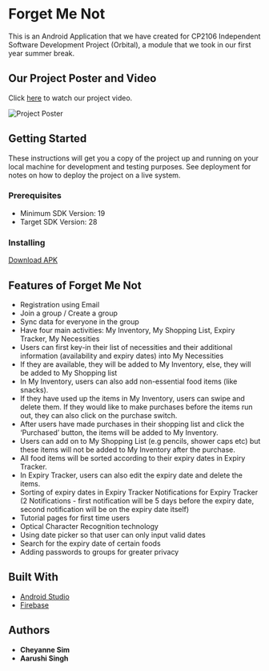 # Forget Me Not

This is an Android Application that we have created for CP2106 Independent Software Development Project (Orbital), a module that we took in our first year summer break.

## Our Project Poster and Video
Click [here](https://youtu.be/rmtokE6xpgY) to watch our project video.

![Project Poster](https://github.com/teamkeepinview/ForgetMeNotFinal/blob/master/Splashdown%20Poster.jpg)

## Getting Started

These instructions will get you a copy of the project up and running on your local machine for development and testing purposes. See deployment for notes on how to deploy the project on a live system.

### Prerequisites

* Minimum SDK Version: 19
* Target SDK Version: 28

### Installing

[Download APK](https://github.com/teamkeepinview/ForgetMeNotFinal/blob/master/app-release.apk)

## Features of Forget Me Not
* Registration using Email
* Join a group / Create a group
* Sync data for everyone in the group
* Have four main activities: My Inventory, My Shopping List, Expiry Tracker, My Necessities
* Users can first key-in their list of necessities and their additional information (availability and expiry dates) into My Necessities
* If they are available, they will be added to My Inventory, else, they will be added to My Shopping list
* In My Inventory, users can also add non-essential food items (like snacks).
* If they have used up the items in My Inventory, users can swipe and delete them. If they would like to make purchases before the items run out, they can also click on the purchase switch.
* After users have made purchases in their shopping list and click the ‘Purchased’ button, the items will be added to My Inventory.
* Users can add on to My Shopping List (e.g pencils, shower caps etc) but these items will not be added to My Inventory after the purchase. 
* All food items will be sorted according to their expiry dates in Expiry Tracker.
* In Expiry Tracker, users can also edit the expiry date and delete the items.
* Sorting of expiry dates in Expiry Tracker Notifications for Expiry Tracker (2 Notifications - first notification will be 5 days before the expiry date, second notification will be on the expiry date itself)
* Tutorial pages for first time users 
* Optical Character Recognition technology
* Using date picker so that user can only input valid dates
* Search for the expiry date of certain foods 
* Adding passwords to groups for greater privacy

## Built With

* [Android Studio](https://developer.android.com/studio/)
* [Firebase](https://firebase.google.com/)


## Authors

* **Cheyanne Sim**
* **Aarushi Singh**
